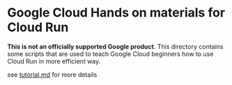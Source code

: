 # Google Cloud Hands on materials for Cloud Run

**This is not an officially supported Google product**. This directory
contains some scripts that are used to teach Google Cloud beginners
how to use Cloud Run in more efficient way.

see [tutorial.md](tutorial.md) for more details
